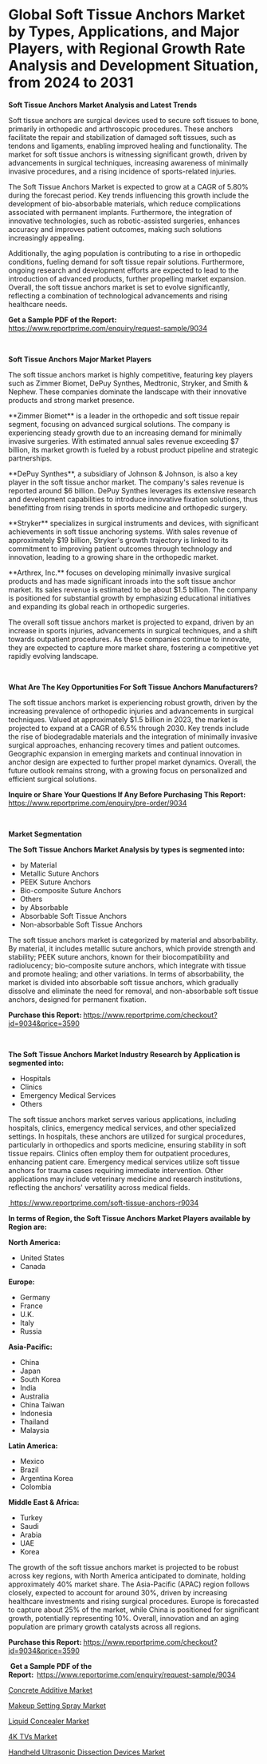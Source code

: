 <p><h1>Global Soft Tissue Anchors Market by Types, Applications, and Major Players, with Regional Growth Rate Analysis and Development Situation, from 2024 to 2031</h1></p><p><strong>Soft Tissue Anchors Market Analysis and Latest Trends</strong></p>
<p><p>Soft tissue anchors are surgical devices used to secure soft tissues to bone, primarily in orthopedic and arthroscopic procedures. These anchors facilitate the repair and stabilization of damaged soft tissues, such as tendons and ligaments, enabling improved healing and functionality. The market for soft tissue anchors is witnessing significant growth, driven by advancements in surgical techniques, increasing awareness of minimally invasive procedures, and a rising incidence of sports-related injuries.</p><p>The Soft Tissue Anchors Market is expected to grow at a CAGR of 5.80% during the forecast period. Key trends influencing this growth include the development of bio-absorbable materials, which reduce complications associated with permanent implants. Furthermore, the integration of innovative technologies, such as robotic-assisted surgeries, enhances accuracy and improves patient outcomes, making such solutions increasingly appealing.</p><p>Additionally, the aging population is contributing to a rise in orthopedic conditions, fueling demand for soft tissue repair solutions. Furthermore, ongoing research and development efforts are expected to lead to the introduction of advanced products, further propelling market expansion. Overall, the soft tissue anchors market is set to evolve significantly, reflecting a combination of technological advancements and rising healthcare needs.</p></p>
<p><strong>Get a Sample PDF of the Report:&nbsp;</strong> <a href="https://www.reportprime.com/enquiry/request-sample/9034?utm_campaign=1103&utm_medium=2&utm_source=Github&utm_content=ia&utm_term=16112024&utm_id=soft-tissue-anchors">https://www.reportprime.com/enquiry/request-sample/9034</a></p>
<p>&nbsp;</p>
<p><strong>Soft Tissue Anchors Major Market Players</strong></p>
<p><p>The soft tissue anchors market is highly competitive, featuring key players such as Zimmer Biomet, DePuy Synthes, Medtronic, Stryker, and Smith & Nephew. These companies dominate the landscape with their innovative products and strong market presence.</p><p>**Zimmer Biomet** is a leader in the orthopedic and soft tissue repair segment, focusing on advanced surgical solutions. The company is experiencing steady growth due to an increasing demand for minimally invasive surgeries. With estimated annual sales revenue exceeding $7 billion, its market growth is fueled by a robust product pipeline and strategic partnerships.</p><p>**DePuy Synthes**, a subsidiary of Johnson & Johnson, is also a key player in the soft tissue anchor market. The company's sales revenue is reported around $6 billion. DePuy Synthes leverages its extensive research and development capabilities to introduce innovative fixation solutions, thus benefitting from rising trends in sports medicine and orthopedic surgery.</p><p>**Stryker** specializes in surgical instruments and devices, with significant achievements in soft tissue anchoring systems. With sales revenue of approximately $19 billion, Stryker's growth trajectory is linked to its commitment to improving patient outcomes through technology and innovation, leading to a growing share in the orthopedic market.</p><p>**Arthrex, Inc.** focuses on developing minimally invasive surgical products and has made significant inroads into the soft tissue anchor market. Its sales revenue is estimated to be about $1.5 billion. The company is positioned for substantial growth by emphasizing educational initiatives and expanding its global reach in orthopedic surgeries.</p><p>The overall soft tissue anchors market is projected to expand, driven by an increase in sports injuries, advancements in surgical techniques, and a shift towards outpatient procedures. As these companies continue to innovate, they are expected to capture more market share, fostering a competitive yet rapidly evolving landscape.</p></p>
<p>&nbsp;</p>
<p><strong>What Are The Key Opportunities For Soft Tissue Anchors Manufacturers?</strong></p>
<p><p>The soft tissue anchors market is experiencing robust growth, driven by the increasing prevalence of orthopedic injuries and advancements in surgical techniques. Valued at approximately $1.5 billion in 2023, the market is projected to expand at a CAGR of 6.5% through 2030. Key trends include the rise of biodegradable materials and the integration of minimally invasive surgical approaches, enhancing recovery times and patient outcomes. Geographic expansion in emerging markets and continual innovation in anchor design are expected to further propel market dynamics. Overall, the future outlook remains strong, with a growing focus on personalized and efficient surgical solutions.</p></p>
<p><strong>Inquire or Share Your Questions If Any Before Purchasing This Report:</strong> <a href="https://www.reportprime.com/enquiry/pre-order/9034?utm_campaign=1103&utm_medium=2&utm_source=Github&utm_content=ia&utm_term=16112024&utm_id=soft-tissue-anchors">https://www.reportprime.com/enquiry/pre-order/9034</a></p>
<p>&nbsp;</p>
<p><strong>Market Segmentation</strong></p>
<p><strong>The Soft Tissue Anchors Market Analysis by types is segmented into:</strong></p>
<p><ul><li>by Material</li><li>Metallic Suture Anchors</li><li>PEEK Suture Anchors</li><li>Bio-composite Suture Anchors</li><li>Others</li><li>by Absorbable</li><li>Absorbable Soft Tissue Anchors</li><li>Non-absorbable Soft Tissue Anchors</li></ul></p>
<p><p>The soft tissue anchors market is categorized by material and absorbability. By material, it includes metallic suture anchors, which provide strength and stability; PEEK suture anchors, known for their biocompatibility and radiolucency; bio-composite suture anchors, which integrate with tissue and promote healing; and other variations. In terms of absorbability, the market is divided into absorbable soft tissue anchors, which gradually dissolve and eliminate the need for removal, and non-absorbable soft tissue anchors, designed for permanent fixation.</p></p>
<p><strong>Purchase this Report:&nbsp;</strong><a href="https://www.reportprime.com/checkout?id=9034&price=3590&utm_campaign=1103&utm_medium=2&utm_source=Github&utm_content=ia&utm_term=16112024&utm_id=soft-tissue-anchors">https://www.reportprime.com/checkout?id=9034&price=3590</a></p>
<p>&nbsp;</p>
<p><strong>The Soft Tissue Anchors Market Industry Research by Application is segmented into:</strong></p>
<p><ul><li>Hospitals</li><li>Clinics</li><li>Emergency Medical Services</li><li>Others</li></ul></p>
<p><p>The soft tissue anchors market serves various applications, including hospitals, clinics, emergency medical services, and other specialized settings. In hospitals, these anchors are utilized for surgical procedures, particularly in orthopedics and sports medicine, ensuring stability in soft tissue repairs. Clinics often employ them for outpatient procedures, enhancing patient care. Emergency medical services utilize soft tissue anchors for trauma cases requiring immediate intervention. Other applications may include veterinary medicine and research institutions, reflecting the anchors' versatility across medical fields.</p></p>
<p><a href="https://www.reportprime.com/soft-tissue-anchors-r9034?utm_campaign=1103&utm_medium=2&utm_source=Github&utm_content=ia&utm_term=16112024&utm_id=soft-tissue-anchors">&nbsp;https://www.reportprime.com/soft-tissue-anchors-r9034</a></p>
<p><strong>In terms of Region, the Soft Tissue Anchors Market Players available by Region are:</strong></p>
<p>
    <p> <strong> North America: </strong>
        <ul>
            <li>United States</li>
            <li>Canada</li>
        </ul>
        </p> 
    <p> <strong> Europe: </strong>
        <ul>
            <li>Germany</li>
            <li>France</li>
            <li>U.K.</li>
            <li>Italy</li>
            <li>Russia</li>
        </ul>
        </p> 
    <p> <strong> Asia-Pacific: </strong>
        <ul>
            <li>China</li>
            <li>Japan</li>
            <li>South Korea</li>
            <li>India</li>
            <li>Australia</li>
            <li>China Taiwan</li>
            <li>Indonesia</li>
            <li>Thailand</li>
            <li>Malaysia</li>
        </ul>
        </p> 
    <p> <strong> Latin America: </strong>
        <ul>
            <li>Mexico</li>
            <li>Brazil</li>
            <li>Argentina Korea</li>
            <li>Colombia</li>
        </ul>
        </p> 
    <p> <strong> Middle East & Africa: </strong>
        <ul>
            <li>Turkey</li>
            <li>Saudi</li>
            <li>Arabia</li>
            <li>UAE</li>
            <li>Korea</li>
        </ul>
    </p>
    </p>
<p><p>The growth of the soft tissue anchors market is projected to be robust across key regions, with North America anticipated to dominate, holding approximately 40% market share. The Asia-Pacific (APAC) region follows closely, expected to account for around 30%, driven by increasing healthcare investments and rising surgical procedures. Europe is forecasted to capture about 25% of the market, while China is positioned for significant growth, potentially representing 10%. Overall, innovation and an aging population are primary growth catalysts across all regions.</p></p>
<p><strong>Purchase this Report: </strong><a href="https://www.reportprime.com/checkout?id=9034&price=3590&utm_campaign=1103&utm_medium=2&utm_source=Github&utm_content=ia&utm_term=16112024&utm_id=soft-tissue-anchors">https://www.reportprime.com/checkout?id=9034&price=3590</a></p>
<p>&nbsp;<strong>Get a Sample PDF of the Report:&nbsp;&nbsp;</strong><a href="https://www.reportprime.com/enquiry/request-sample/9034?utm_campaign=1103&utm_medium=2&utm_source=Github&utm_content=ia&utm_term=16112024&utm_id=soft-tissue-anchors">https://www.reportprime.com/enquiry/request-sample/9034</a></p>
<p><strong></strong></p>
<p><p><a href="https://www.linkedin.com/pulse/emerging-technologies-reshaping-concrete-additive-market-vsbtc?utm_campaign=1103&utm_medium=2&utm_source=Github&utm_content=ia&utm_term=16112024&utm_id=soft-tissue-anchors">Concrete Additive Market</a></p><p><a href="https://issuu.com/reportprime-2/docs/makeup-setting-spray-market-size-20_3824df329fe49d?utm_campaign=1103&utm_medium=2&utm_source=Github&utm_content=ia&utm_term=16112024&utm_id=soft-tissue-anchors">Makeup Setting Spray Market</a></p><p><a href="https://issuu.com/reportprime-2/docs/liquid-concealer-market-size-2030.p_aa9e5d1e29c083?utm_campaign=1103&utm_medium=2&utm_source=Github&utm_content=ia&utm_term=16112024&utm_id=soft-tissue-anchors">Liquid Concealer Market</a></p><p><a href="https://www.linkedin.com/pulse/strategic-insights-global-4k-tvs-market-trends-2024-2031-knrgc?utm_campaign=1103&utm_medium=2&utm_source=Github&utm_content=ia&utm_term=16112024&utm_id=soft-tissue-anchors">4K TVs Market</a></p><p><a href="https://github.com/gdfhhhj/Market-Research-Report-List-6/blob/main/handheld-ultrasonic-dissection-devices-market.md?utm_campaign=1103&utm_medium=2&utm_source=Github&utm_content=ia&utm_term=16112024&utm_id=soft-tissue-anchors">Handheld Ultrasonic Dissection Devices Market</a></p></p>